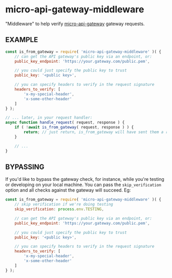 # micro-api-gateway-middleware

"Middleware" to help verify [micro-api-gateway](https://www.npmjs.com/package/micro-api-gateway) gateway requests.

## EXAMPLE

```javascript
const is_from_gateway = require( 'micro-api-gateway-middleware' )( {
    // can get the API gateway's public key via an endpoint, or:
    public_key_endpoint: 'https://your.gateway.com/public.pem',

    // you could just specify the public key to trust
    public_key: '<public key>',

    // you can specify headers to verify in the request signature
    headers_to_verify: [
        'x-my-special-header',
        'x-some-other-header'
    ]
} );

// ... later, in your request handler:
async function handle_request( request, response ) {
    if ( !await is_from_gateway( request, response ) ) {
        return; // just return, is_from_gateway will have sent them a response if it fails
    }

    // ...
}
```

## BYPASSING

If you'd like to bypass the gateway check, for instance, while you're testing
or developing on your local machine. You can pass the `skip_verification`
option and all checks against the gateway will succeed. Eg:

```javascript
const is_from_gateway = require( 'micro-api-gateway-middleware' )( {
    // skip verification if we're doing testing
    skip_verification: process.env.TESTING,

    // can get the API gateway's public key via an endpoint, or:
    public_key_endpoint: 'https://your.gateway.com/public.pem',

    // you could just specify the public key to trust
    public_key: '<public key>',

    // you can specify headers to verify in the request signature
    headers_to_verify: [
        'x-my-special-header',
        'x-some-other-header'
    ]
} );
```
